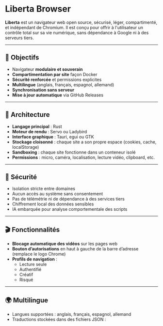# Liberta Browser

**Liberta** est un navigateur web open source, sécurisé, léger, compartimenté, et indépendant de Chromium. Il est conçu pour offrir à l'utilisateur un contrôle total sur sa vie numérique, sans dépendance à Google ni à des serveurs tiers.

---

## 🎯 Objectifs

- Navigateur **modulaire et souverain**
- **Compartimentation par site** façon Docker
- **Sécurité renforcée** et permissions explicites
- **Multilingue** (anglais, français, espagnol, allemand)
- **Synchronisation sans serveur**
- **Mise à jour automatique** via GitHub Releases

---

## 🧱 Architecture

- **Langage principal** : Rust
- **Moteur de rendu** : Servo ou Ladybird
- **Interface graphique** : Tauri, egui ou GTK
- **Stockage cloisonné** : chaque site a son propre espace (cookies, cache, localStorage)
- **Sandboxing** : chaque site fonctionne dans un conteneur isolé
- **Permissions** : micro, caméra, localisation, lecture vidéo, clipboard, etc.

---

## 🔐 Sécurité

- Isolation stricte entre domaines
- Aucun accès au système sans consentement
- Pas de télémétrie ni de dépendance à des services tiers
- Chiffrement local des données sensibles
- IA embarquée pour analyse comportementale des scripts

---

## 🎬 Fonctionnalités

- **Blocage automatique des vidéos** sur les pages web
- **Bouton d’autorisations** en haut à gauche de la barre d’adresse (remplace le logo Chrome)
- **Profils de navigation** :
  - Lecture seule
  - Authentifié
  - Créatif
  - Risqué

---

## 🌍 Multilingue

- Langues supportées : anglais, français, espagnol, allemand
- Traductions stockées dans des fichiers JSON :
